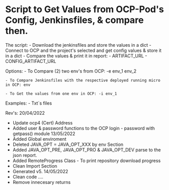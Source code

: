 # Script to Get Values from OCP-Pod's Config, Jenkinsfiles, & compare then.

The script: 
    - Download the jenkinsfiles and store the values in a dict
    - Connect to OCP and the project's selected and get config values & store it in a dict
    - Compare the values & print it in report: 
                    - ARTIFACT_URL
                    - CONFIG_ARTIFACT_URL
                
Options:
    - To Compare (2) two env's from OCP: -e env_1 env_2 

    - To Compare Jenkinsfiles with the respective deployed running micro in OCP: env

    - To Get the values from one env in OCP: -i env_1

Examples:
    - Txt´s files

Rev's:
20/04/2022
- Update ocp4 (Cert) Address
- Added user & password functions to the OCP login - password with getpass() module
13/05/2022
- Added Global enviroment
- Deleted JAVA_OPT = JAVA_OPT_XXX by env Section 
- Added JAVA_OPT_PRE, JAVA_OPT_PRO & JAVA_OPT_DEV parse to the json report.
- Added RemoteProgress Class - To print repository download progress
- Clean Import Section
- Generated v5.
14/05/2022
- Clean code .... 
- Remove innecesary returns



